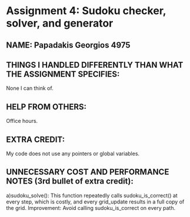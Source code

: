 # Assignment 4: Sudoku checker, solver, and generator

## NAME: Papadakis Georgios 4975

## THINGS I HANDLED DIFFERENTLY THAN WHAT THE ASSIGNMENT SPECIFIES:
None I can think of.

## HELP FROM OTHERS:
Office hours.

## EXTRA CREDIT:
My code does not use any pointers or global variables.

## UNNECESSARY COST AND PERFORMANCE NOTES (3rd bullet of extra credit):
a)sudoku_solve(): This function repeatedly calls sudoku_is_correct() at every step, which is costly, and every grid_update results in a full copy of the grid. Improvement: Avoid calling sudoku_is_correct on every path.
